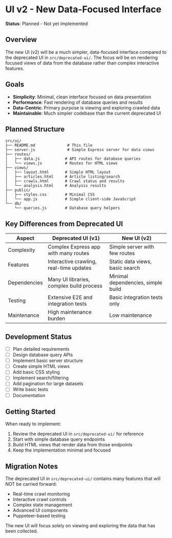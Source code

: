 # UI v2 - New Data-Focused Interface

**Status**: Planned - Not yet implemented

## Overview

The new UI (v2) will be a much simpler, data-focused interface compared to the deprecated UI in `src/deprecated-ui/`. The focus will be on rendering focused views of data from the database rather than complex interactive features.

## Goals

- **Simplicity**: Minimal, clean interface focused on data presentation
- **Performance**: Fast rendering of database queries and results
- **Data-Centric**: Primary purpose is viewing and exploring crawled data
- **Maintainable**: Much simpler codebase than the current deprecated UI

## Planned Structure

```
src/ui/
├── README.md              # This file
├── server.js              # Simple Express server for data views
├── routes/
│   ├── data.js           # API routes for database queries
│   └── views.js          # Routes for HTML views
├── views/
│   ├── layout.html       # Simple HTML layout
│   ├── articles.html     # Article listing/search
│   ├── crawls.html       # Crawl status and results
│   └── analysis.html     # Analysis results
├── public/
│   ├── styles.css        # Minimal CSS
│   └── app.js            # Simple client-side JavaScript
└── db/
    └── queries.js        # Database query helpers
```

## Key Differences from Deprecated UI

| Aspect | Deprecated UI (v1) | New UI (v2) |
|--------|-------------------|-------------|
| Complexity | Complex Express app with many routes | Simple server with few routes |
| Features | Interactive crawling, real-time updates | Static data views, basic search |
| Dependencies | Many UI libraries, complex build process | Minimal dependencies, simple build |
| Testing | Extensive E2E and integration tests | Basic integration tests only |
| Maintenance | High maintenance burden | Low maintenance |

## Development Status

- [ ] Plan detailed requirements
- [ ] Design database query APIs
- [ ] Implement basic server structure
- [ ] Create simple HTML views
- [ ] Add basic CSS styling
- [ ] Implement search/filtering
- [ ] Add pagination for large datasets
- [ ] Write basic tests
- [ ] Documentation

## Getting Started

When ready to implement:

1. Review the deprecated UI in `src/deprecated-ui/` for reference
2. Start with simple database query endpoints
3. Build HTML views that render data from those endpoints
4. Keep the implementation minimal and focused

## Migration Notes

The deprecated UI in `src/deprecated-ui/` contains many features that will NOT be carried forward:

- Real-time crawl monitoring
- Interactive crawl controls
- Complex state management
- Advanced UI components
- Puppeteer-based testing

The new UI will focus solely on viewing and exploring the data that has been collected.